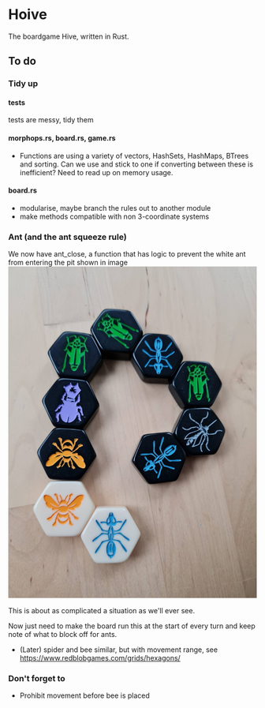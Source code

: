 # Hoive
The boardgame Hive, written in Rust.

## To do

### Tidy up

#### tests

tests are messy, tidy them

#### morphops.rs, board.rs, game.rs

* Functions are using a variety of vectors, HashSets, HashMaps, BTrees and sorting. Can we use and stick to one if converting between these is inefficient? Need to read up on memory usage.


#### board.rs
* modularise, maybe branch the rules out to another module
* make methods compatible with non 3-coordinate systems



### Ant (and the ant squeeze rule)

We now have ant_close, a function that has logic to prevent the white ant from entering the pit shown in image
![ant squeeze](/reference/ant_squeeze.jpeg "ant squeeze")

This is about as complicated a situation as we'll ever see.

Now just need to make the board run this at the start of every turn and keep note of what to block off for ants.

* (Later) spider and bee similar, but with movement range, see https://www.redblobgames.com/grids/hexagons/


### Don't forget to

* Prohibit movement before bee is placed
